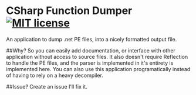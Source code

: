 ﻿
# CSharp Function Dumper [![MIT license](https://img.shields.io/badge/License-MIT-blue.svg)](https://lbesson.mit-license.org/)

An application to dump .net PE files, into a nicely formatted output file.

##Why?
So you can easily add documentation, or interface with other application without
access to source files. It also doesn't require Reflection to handle the PE files,
and the parser is implemented in it's entirety is implemented here. You can also 
use this application programatically instead of having to rely on a heavy
decompiler.

##Issue?
Create an issue I'll fix it.